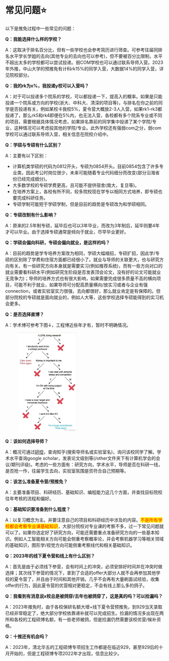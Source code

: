 # 常见问题⭐

以下是推免过程中一些常见的问题：

**Q：我能选择什么样的学校？**

A：这取决于排名百分比，但有一些学校也会参考简历进行筛查。可参考往届同排名水平学长学姐的去向(其他专业的去向也可以参考)，但不要被百分比限制，水平不超出太多的学校都可以尝试投递。弱COM学校也可以通过联系导师入营。2023年外推，中山大学的预推免有计科rk15%的同学入营，大数据14%的同学入营，详见院校部分。

**Q：我的rk为x%，我投递y校可以入营吗？**

A：对于可以投递多个院系的学校，可以都投递一下，提高入的概率。如果是只能投递一个院系或方向的学校(浙大、中科大、清深的项目等)，与排名在你之前的同学是否投递有关，例如某校卡我校5%，夏令营大概放2-3人入营，如果rk1-rk3都投递了，那么rk5和rk4即便在5%内，也无法入营，各校都有多个院系专业或不同的项目，需要根据具体情况考虑，如果排名靠前的同学集中投递了某个学院/专业，这种情况可以考虑投其他的学院/专业。此外学校还有强弱com之分，弱com学校可以通过联系导师入营，相关信息在院校介绍中。

**Q：学硕与专硕有什么区别？**

A：主要有以下区别：

* 计算机类学硕的代码为0812开头，专硕为0854开头。目前0854包含了许多专业类，因此考公时岗位很少，未来可能随着专业代码细分而改变(部分沿海省份已经完成细分)。
* 大多数学校的专硕学费更高，且可能不提供宿舍(南大，复旦等)。
* 在培养方案上，各校有所不同，较多院校现在学专以相同方式培养，即专硕也要完成科研任务。
* 专硕学制可能短于学硕学制，但是目前的趋势是专硕改为和学硕相同。

**Q：专硕改制有什么影响？**

A：原来的2.5年制专硕，延毕后也可以3年毕业，而改为3年制后，延毕则要4年才可以毕业。由于选择专硕通常是倾向于就业，尽早毕业更好。

**Q：学硕会偏向科研，专硕会偏向就业，是这样的吗？**

A：目前的趋势是学专培养方案改为相同，学硕大幅缩招，专硕扩招，因此学/专硕的区别除了学费和住宿方面都已经很小了。就业与导师的关联更大，也与研究方向有关。有一些研究方向本身就是需要实习(例如推荐系统)，而有一些方向对口的就业需要看科研水平(例如研究生阶段是否发表顶会论文，没有好的论文可能就业无竞争力)；导师的培养方式也有很大影响，如果需要完成很多质量不高的横向项目，可能不利于就业，如果导师可分配高质量横向/放实习或者与企业有强connection，或者实验室实力很强，去向都很好，那么就业肯定是有保障的。但部分院校的专硕就是面向就业的，例如人大等，这些学校选择专硕能得到的实习机会更多。

**Q：是否选择直博？**

A：学术博可参考下图↓，工程博近些年才有，暂时不明确情况。

<figure><img src="../.gitbook/assets/388a40ca1c4c2f1c.jpg" alt="" width="188"><figcaption></figcaption></figure>

**Q：该如何选择导师？**

A：概况可通过[研控](https://www.yankong.org/)，查询知乎(搜索导师名或实验室名)，询问该校同学了解。学术水平查询google scholar，发表论文级别等(/other文件夹下有计算机学会的会议/期刊评级)。考虑的一些方面有：研究方向，学术水平，导师是否在科研一线，是否抢一作，往届学生去向，实验室氛围是否符合自己预期等。

**Q：该怎么准备夏令营/预推免？**

A：主要准备项目、科研经历、基础知识、编程能力这几个方面，并查找目标院校往年考核的流程和偏好。

**Q：基础知识要准备到什么程度？**

A：以复习概念为主。并要注意自己的项目和科研经历中涉及的内容。<mark style="color:red;">不是所有学校都会考察专业课基础知识</mark>，大部分院校对专业课的考察不多，过一下常见问题就可以了。如果你选定好了研究方向，可能还需要重点准备研究方向的一些基本知识。例如人工智能相关方向可能会侧重考察概率论，并会考察机器学习等相关领域的基础知识，图形学/视觉方向可能侧重考察线代和相关基础知识。

**Q：2023年的线下夏令营和线上有什么区别？**

A：首先是由于必须线下参营，会有时间上的冲突，必须安排好时间并在冲突时做选择；其次线下参营的情况下，拿到了合适的offer大部分人就不会再参加其他学校的夏令营了，并且由于时间和其他开销，几乎不会再有大量刷面试经验，收集offer的行为，因此夏令营的优营相对更稳定，不会有线上那么多的鸽子。

**Q：我看到有消息说x校总是被鸽穿/去年也被鸽穿了，这是真的吗？可以捡漏吗？**

A：2023年推免时，由于各校保研名额大增+线下夏令营预推免，到929当天录取已经非常稳定了，绝大部分学校依靠递补就可以完成招生。捡漏的情况多出现在两所和各校的工程硕博名额，有一些老师被鸽，但是捡漏仍然需要该校优营/候补资格。

**Q：十推还有机会吗？**

A：2023年，清北华五的工程硕博专项招生工作都是在临近929，甚至929后的十月开始的，但是工程硕博专项2022年才出现，信息比较少。
